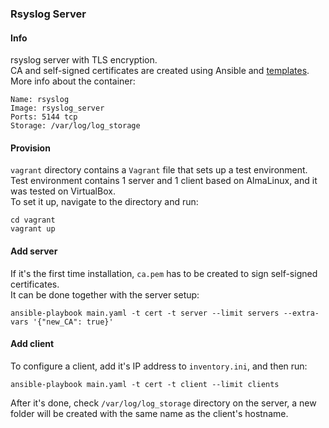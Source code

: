 ### Rsyslog Server
#### Info
rsyslog server with TLS encryption.  
CA and self-signed certificates are created using Ansible and [templates](https://www.rsyslog.com/doc/v8-stable/tutorials/tls_cert_script.html).  
More info about the container:
```
Name: rsyslog
Image: rsyslog_server
Ports: 5144 tcp
Storage: /var/log/log_storage
```

#### Provision
`vagrant` directory contains a `Vagrant` file that sets up a test environment.  
Test environment contains 1 server and 1 client based on AlmaLinux, and it was tested on VirtualBox.  
To set it up, navigate to the directory and run:
```
cd vagrant
vagrant up
```

#### Add server
If it's the first time installation, `ca.pem` has to be created to sign self-signed certificates.  
It can be done together with the server setup:
```
ansible-playbook main.yaml -t cert -t server --limit servers --extra-vars '{"new_CA": true}'
```

#### Add client
To configure a client, add it's IP address to `inventory.ini`, and then run:
```
ansible-playbook main.yaml -t cert -t client --limit clients
```
After it's done, check `/var/log/log_storage` directory on the server, a new folder will be created with the same name as the client's hostname.  
